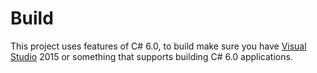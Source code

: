 # Build

This project uses features of C# 6.0, to build make sure you have [Visual Studio](https://www.visualstudio.com/) 2015 or something that supports building C# 6.0 applications.

